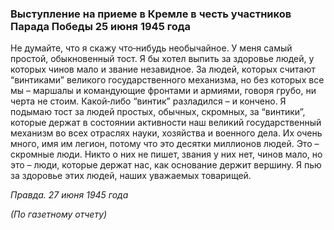 ### Выступление на приеме в Кремле в честь участников Парада Победы 25 июня 1945 года

Не думайте, что я скажу что‑нибудь необычайное. У меня самый простой, обыкновенный тост. Я бы хотел выпить за здоровье людей, у которых чинов мало и звание незавидное. За людей, которых считают “винтиками” великого государственного механизма, но без которых все мы – маршалы и командующие фронтами и армиями, говоря грубо, ни черта не стоим. Какой‑либо “винтик” разладился – и кончено. Я подымаю тост за людей простых, обычных, скромных, за “винтики”, которые держат в состоянии активности наш великий государственный механизм во всех отраслях науки, хозяйства и военного дела. Их очень много, имя им легион, потому что это десятки миллионов людей. Это – скромные люди. Никто о них не пишет, звания у них нет, чинов мало, но это – люди, которые держат нас, как основание держит вершину. Я пью за здоровье этих людей, наших уважаемых товарищей.

_Правда. 27 июня 1945 года_

_(По газетному отчету)_